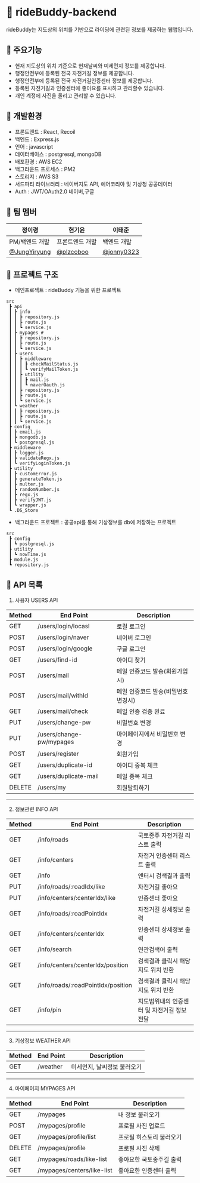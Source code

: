 # 🚴 rideBuddy-backend
rideBuddy는 지도상의 위치를 기반으로 라이딩에 관련된 정보를 제공하는 웹앱입니다. 
## 📌 주요기능
  * 현재 지도상의 위치 기준으로 현재날씨와 미세먼지 정보를 제공합니다.
  * 행정안전부에 등록된 전국 자전거길 정보를 제공합니다.
  * 행정안전부에 등록된 전국 자전거길인증센터 정보를 제공합니다.
  * 등록된 자전거길과 인증센터에 좋아요를 표시하고 관리할수 있습니다.
  * 개인 계정에 사진을 올리고 관리할 수 있습니다.
## 📌 개발환경
  * 프론트엔드 : React, Recoil
  * 백엔드 : Express.js
  * 언어 : javascript
  * 데이터베이스 : postgresql, mongoDB
  * 배포환경 : AWS EC2
  * 백그라운드 프로세스 : PM2
  * 스토리지 : AWS S3
  * 서드파티 라이브러리 : 네이버지도 API, 에어코리아 및 기상청 공공데이터
  * Auth : JWT/OAuth2.0 네이버,구글
## 📌 팀 멤버
정이령|현기윤|이태준
---|---|---|
PM/백엔드 개발|프론트엔드 개발|백엔드 개발
[@JungYiryung](https://github.com/JungYiryung)|[@plzcoboo](https://github.com/plzcoboo)|[@jonny0323](https://github.com/jonny0323)
## 📌 프로젝트 구조
* 메인프로젝트 : rideBuddy 기능을 위한 프로젝트
```
src
 ┣ api  
 ┃ ┣ info  
 ┃ ┃ ┣ repository.js         
 ┃ ┃ ┣ route.js
 ┃ ┃ ┗ service.js
 ┃ ┣ mypages #
 ┃ ┃ ┣ repository.js
 ┃ ┃ ┣ route.js
 ┃ ┃ ┗ service.js
 ┃ ┣ users
 ┃ ┃ ┣ middleware
 ┃ ┃ ┃ ┣ checkMailStatus.js
 ┃ ┃ ┃ ┗ verifyMailToken.js
 ┃ ┃ ┣ utility
 ┃ ┃ ┃ ┣ mail.js
 ┃ ┃ ┃ ┗ naverOauth.js
 ┃ ┃ ┣ repository.js
 ┃ ┃ ┣ route.js
 ┃ ┃ ┗ service.js
 ┃ ┗ weather
 ┃ ┃ ┣ repository.js
 ┃ ┃ ┣ route.js
 ┃ ┃ ┗ service.js
 ┣ config
 ┃ ┣ email.js
 ┃ ┣ mongodb.js
 ┃ ┗ postgresql.js
 ┣ middleware
 ┃ ┣ logger.js
 ┃ ┣ validateRegx.js
 ┃ ┗ verifyLoginToken.js
 ┣ utility
 ┃ ┣ customError.js
 ┃ ┣ generateToken.js
 ┃ ┣ multer.js
 ┃ ┣ randomNumber.js
 ┃ ┣ regx.js
 ┃ ┣ verifyJWT.js
 ┃ ┗ wrapper.js
 ┗ .DS_Store
```
* 백그라운드 프로젝트 : 공공api를 통해 기상정보를 db에 저장하는 프로젝트 
```
src
 ┣ config
 ┃ ┗ postgresql.js
 ┣ utility
 ┃ ┗ nowTime.js
 ┣ module.js
 ┗ repository.js
```
## 📌 API 목록
1. 사용자 USERS API

Method|End Point| Description
---|---|---|
GET|/users/login/locasl|로컬 로그인
POST|/users/login/naver|네이버 로그인
POST|/users/login/google|구글 로그인
GET|/users/find-id|아이디 찾기
POST|/users/mail|메일 인증코드 발송(회원가입시)
POST|/users/mail/withId|메일 인증코드 발송(비밀번호 변경시)
GET|/users/mail/check|메일 인증 검증 완료
PUT|/users/change-pw|비밀번호 변경
PUT|/users/change-pw/mypages|마이페이지에서 비밀번호 변경
POST|/users/register|회원가입
GET|/users/duplicate-id|아이디 중복 체크
GET|/users/duplicate-mail|메일 중복 체크
DELETE|/users/my|회원탈퇴하기
* * *
2. 정보관련 INFO API

Method|End Point| Description
---|---|---|
GET|/info/roads|국토종주 자전거길 리스트 출력
GET|/info/centers|자전거 인증센터 리스트 출력
GET|/info|엔터시 검색결과 출력
PUT|/info/roads/:roadIdx/like|자전거길 좋아요
PUT|/info/centers/:centerIdx/like|인증센터 좋아요
GET|/info/roads/:roadPointIdx|자전거길 상세정보 출력
GET|/info/centers/:centerIdx|인증센터 상세정보 출력
GET|/info/search|연관검색어 출력
GET|/info/centers/:centerIdx/position|검색결과 클릭시 해당지도 위치 반환
GET|/info/roads/:roadPointIdx/position|겸색결과 클릭시 해당지도 위치 반환
GET|/info/pin|지도범위내의 인증센터 및 자전거길 정보전달
* * *
3. 기상정보 WEATHER API

Method|End Point| Description
---|---|---|
GET|/weather|미세먼지, 날씨정보 불러오기
* * *
4. 마이페이지 MYPAGES API

Method|End Point| Description
---|---|---|
GET|/mypages|내 정보 불러오기
POST|/mypages/profile|프로필 사진 업로드
GET|/mypages/profile/list|프로필 히스토리 불러오기
DELETE|/mypages/profile|프로필 사진 삭제
GET|/mypages/roads/like-list|좋아요한 국토종주길 출력
GET|/mypages/centers/like-list|좋아요한 인증센터 출력
